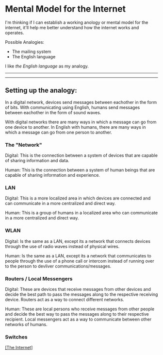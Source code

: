 # Mental Model for the Internet

I'm thinking if I can establish a working anology or mental model for the internet, it'll help me better understand how the internet works and operates.

Possible Analogies:
- The mailing system
- The English language

I like *the English language* as my analogy.

---------------------
---------------------

## Setting up the analogy:

In a digital network, devices send messages between eachother in the form of bits. With communicating using English, humans send messages between eachother in the form of sound waves. 

With digital networks there are many ways in which a message can go from one device to another. In English with humans, there are many ways in which a message can go from one person to another.

### The "Network"
Digital: This is the connection between a system of devices that are capable of sharing information and data.


Human: This is the connection between a system of human beings that are capable of sharing information and experience.

### LAN

Digital: This is a more localized area in which devices are connected and can communicate in a more centralized and direct way.

Human: This is a group of humans in a localized area who can communicate in a more centralized and direct way.

### WLAN

Digital: Is the same as a LAN, except its a network that connects devices through the use of radio waves instead of physical wires.

Human: Is the same as a LAN, except its a network that communicates to people through the use of a phone call or intercom instead of running over to the person to devliver communications/messages.

### Routers / Local Messengers

Digital: These are devices that receive messages from other devices and decide the best path to pass the messages along to the respective receiving device. Routers act as a way to connect different networks.

Human: These are local persons who receive messages from other people and decide the best way to pass the messages along to their respective recipient. Local messengers act as a way to communicate between other networks of humans.


### Switches

[[The Internet]](the_internet.md)  